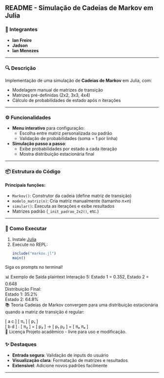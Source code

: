 ## README - Simulação de Cadeias de Markov em Julia  

### 📌 Integrantes  
- **Ian Freire**  
- **Jadson**  
- **Ian Menezes**  

---

### 🔍 Descrição  
Implementação de uma simulação de **Cadeias de Markov** em Julia, com:  
- Modelagem manual de matrizes de transição  
- Matrizes pré-definidas (2x2, 3x3, 4x4)  
- Cálculo de probabilidades de estado após *n* iterações  

---

### ⚙️ Funcionalidades  
- **Menu interativo** para configuração:  
  - Escolha entre matriz personalizada ou padrão  
  - Validação de probabilidades (soma = 1 por linha)  
- **Simulação passo a passo**:  
  - Exibe probabilidades por estado a cada iteração  
  - Mostra distribuição estacionária final  

---

### 📦 Estrutura do Código  
#### Principais funções:  
- `Markov()`: Construtor da cadeia (define matriz de transição)  
- `modelo_matriz(n)`: Cria matriz manualmente (tamanho *n×n*)  
- `simular()`: Executa as iterações e exibe resultados  
- Matrizes padrão (`_init_padrao_2x2()`, etc.)  

---

### 🚀 Como Executar  
1. Instale [Julia](https://julialang.org/downloads/)  
2. Execute no REPL:  
   ```julia
   include("markov.jl")
   main()
Siga os prompts no terminal!

📊 Exemplo de Saída
plaintext
Interação 5: Estado 1 = 0.352, Estado 2 = 0.648  
Distribuição Final:  
Estado 1: 35.2%  
Estado 2: 64.8%  
📚 Teoria
Cadeias de Markov convergem para uma distribuição estacionária quando a matriz de transição é regular:

[ a  c ]   [ π₁ ]     [ p₁ ]  
[ b  d ] ∙ [ π₂ ]  =  [ p₂ ]  →  [ p₁  p₂ ] = [ πₑ  πₑ ]  
📝 Licença
Projeto acadêmico - livre para uso e modificação.


### ✨ Destaques  
- **Entrada segura**: Validação de inputs do usuário  
- **Visualização clara**: Formatação de matrizes e resultados  
- **Extensível**: Adicione novos padrões facilmente  

--- 
